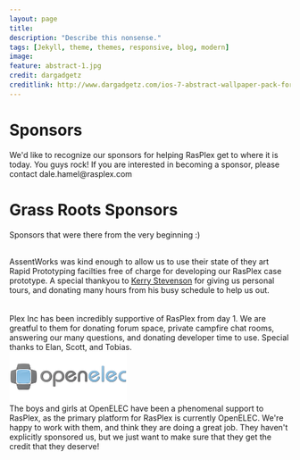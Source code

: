 ```yaml
---
layout: page 
title: 
description: "Describe this nonsense."
tags: [Jekyll, theme, themes, responsive, blog, modern]
image:
feature: abstract-1.jpg
credit: dargadgetz
creditlink: http://www.dargadgetz.com/ios-7-abstract-wallpaper-pack-for-iphone-5-and-ipod-touch-retina/
---
```


<div class="container">
  

  <div id="content" class="main">
    <h1>Sponsors</h1>
    <div class="row-fluid">
      <div class="offset2 span10">
        <p>We'd like to recognize our sponsors for helping RasPlex get to where it is today. You guys rock! If you are interested in becoming a sponsor, please contact dale.hamel@rasplex.com</p>
        <div class="row-fluid">
          <h1>Grass Roots Sponsors</h1>
          <p>Sponsors that were there from the very beginning :)</p>
          <div class="row-fluid">
            <div class="span4"><a href="http://assentworks.ca/" target="_blank"><img src="/images/assent-works-alpha.png" alt="" /></a></div>
            <div class="span8">AssentWorks was kind enough to allow us to use their state of they art Rapid Prototyping facilties free of charge for developing our RasPlex case prototype. A special thankyou to <a href="http://fabbaloo.com/">Kerry Stevenson</a> for giving us personal tours, and donating many hours from his busy schedule to help us out.</div>
          </div>
          <div class="row-fluid"> </div>
          <div class="row-fluid">
            <div class="span4"><a href="http://www.plexapp.com/" target="_blank"><img src="/images/plex-small.png" alt="" /></a></div>
            <div class="span8">Plex Inc has been incredibly supportive of RasPlex from day 1. We are greatful to them for donating forum space, private campfire chat rooms, answering our many questions, and donating developer time to use. Special thanks to Elan, Scott, and Tobias.</div>
          </div>
          <div class="row-fluid">
            <div class="span4"><a href="http://openelec.tv/"><img src="/images/openelec_logo.png" alt="" /></a></div>
            <div class="span8">The boys and girls at OpenELEC have been a phenomenal support to RasPlex, as the primary platform for RasPlex is currently OpenELEC. We're happy to work with them, and think they are doing a great job. They haven't explicitly sponsored us, but we just want to make sure that they get the credit that they deserve!</div>
          </div>
        </div>
      </div>
    </div>
  </div>
</div>

